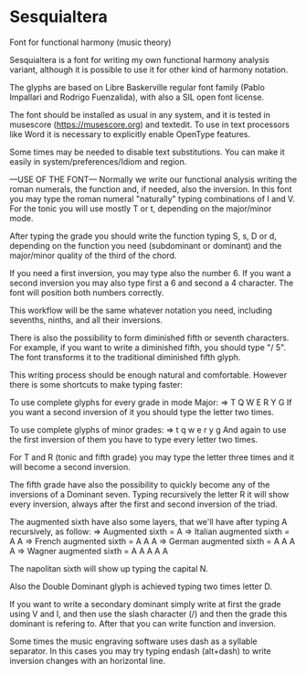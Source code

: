 # Sesquialtera
Font for functional harmony (music theory)

Sesquialtera is a font for writing my own functional harmony analysis variant, although it is possible to use it for other kind of harmony notation. 

The glyphs are based on Libre Baskerville regular font family (Pablo Impallari and Rodrigo Fuenzalida), with also a SIL open font license.

The font should be installed as usual in any system, and it is tested in musescore (https://musescore.org) and textedit. To use in text processors like Word it is necessary to explicitly enable OpenType features. 

Some times may be needed to disable text substitutions. You can make it easily in system/preferences/Idiom and region.

—USE OF THE FONT—
Normally we write our functional analysis writing the roman numerals, the function and, if needed, also the inversion. In this font you may type the roman numeral "naturally" typing combinations of I and V. For the tonic you will use mostly T or t, depending on the major/minor mode. 

After typing the grade you should write the function typing S, s, D or d, depending on the function you need (subdominant or dominant) and the major/minor quality of the third of the chord. 

If you need a first inversion, you may type also the number 6. If you want a second inversion you may also type first a 6 and second a 4 character. The font will position both numbers correctly. 

This workflow will be the same whatever notation you need, including sevenths, ninths, and all their inversions. 

There is also the possibility to form diminished fifth or seventh characters.
For example, if you want to write a diminished fifth, you should type "/ 5". The font transforms it to the traditional diminished fifth glyph. 

This writing process should be enough natural and comfortable. However there is some shortcuts to make typing faster:

To use complete glyphs for every grade in mode Major:
=> T Q W E R Y G
If you want a second inversion of it you should type the letter two times.

To use complete glyphs of minor grades:
=> t q w e r y g
And again to use the first inversion of them you have to type every letter two times. 

For T and R (tonic and fifth grade) you may type the letter three times and it will become a second inversion. 

The fifth grade have also the possibility to quickly become any of the inversions of a Dominant seven. Typing recursively the letter R it will show every inversion, always after the first and second inversion of the triad.

The augmented sixth have also some layers, that we'll have after typing A recursively, as follow:
=> Augmented sixth = A
=> Italian augmented sixth = A A
=> French augmented sixth = A A A
=> German augmented sixth = A A A A
=> Wagner augmented sixth = A A A A A

The napolitan sixth will show up typing the capital N.

Also the Double Dominant glyph is achieved typing two times letter D.

If you want to write a secondary dominant simply write at first the grade using V and I, and then use the slash character (/) and then the grade this dominant is refering to. After that you can write function and inversion.

Some times the music engraving software uses dash as a syllable separator. In this cases you may try typing endash (alt+dash) to write inversion changes with an horizontal line. 
